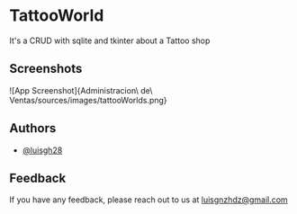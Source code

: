# TattooWorld

It's a CRUD with sqlite and tkinter about a Tattoo shop 

## Screenshots 

![App Screenshot]{Administracion\ de\ Ventas/sources/images/tattooWorlds.png}

## Authors

- [@luisgh28](https://github.com/LuisGH28)


## Feedback

If you have any feedback, please reach out to us at luisgnzhdz@gmail.com

